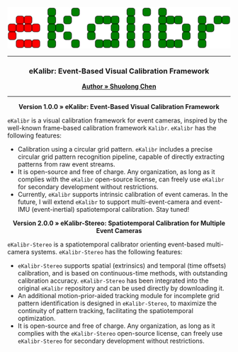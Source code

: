 <div style="text-align: center;">
    <img src="../img/logo.svg" style="width: 100vw; height: auto;">
</div>

---

<h3 align="center">eKalibr: Event-Based Visual Calibration Framework</h3>
<p align="center">
    <a href="https://github.com/Unsigned-Long"><strong>Author » Shuolong Chen</strong></a>
</p>

---

<p align="center">
    <a><strong>Version 1.0.0 » eKalibr: Event-Based Visual Calibration Framework</strong></a>
</p>

`eKalibr` is a visual calibration framework for event cameras, inspired by the well-known frame-based calibration framework `Kalibr`. `eKalibr` has the following features:

+ Calibration using a circular grid pattern. `eKalibr` includes a precise circular grid pattern recognition pipeline, capable of directly extracting patterns from raw event streams.
+ It is open-source and free of charge. Any organization, as long as it complies with the `eKalibr` open-source license, can freely use `eKalibr` for secondary development without restrictions.
+ Currently, `eKalibr` supports intrinsic calibration of event cameras. In the future, I will extend `eKalibr` to support multi-event-camera and event-IMU (event-inertial) spatiotemporal calibration. Stay tuned!



<p align="center">
    <a><strong>Version 2.0.0 » eKalibr-Stereo: Spatiotemporal Calibration for Multiple Event Cameras</strong></a>
</p>

`eKalibr-Stereo` is a spatiotemporal calibrator orienting event-based multi-camera systems. `eKalibr-Stereo` has the following features:

+ `eKalibr-Stereo`  supports spatial (extrinsics) and temporal (time offsets) calibration, and is based on continuous-time methods, with outstanding calibration accuracy. `eKalibr-Stereo` has been integrated into the original `eKalibr` repository and can be used directly by downloading it.
+ An additional motion-prior-aided tracking module for incomplete grid pattern identification is designed in `eKalibr-Stereo`, to maximize the continuity of pattern tracking, facilitating the spatiotemporal optimization.
+ It is open-source and free of charge. Any organization, as long as it complies with the `eKalibr-Stereo` open-source license, can freely use `eKalibr-Stereo` for secondary development without restrictions.
